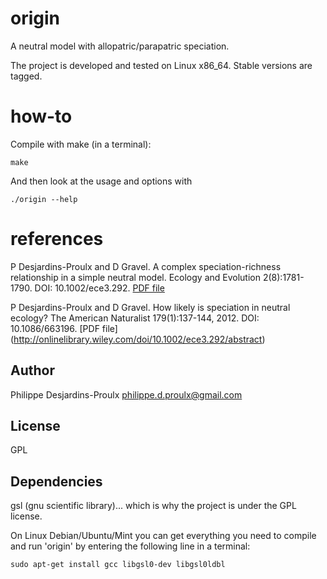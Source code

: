 origin
======
A neutral model with allopatric/parapatric speciation.

The project is developed and tested on Linux x86_64. Stable versions are tagged.

how-to
======
Compile with make (in a terminal):

    make

And then look at the usage and options with

    ./origin --help

references
==========
P Desjardins-Proulx and D Gravel. A complex speciation-richness relationship in
a simple neutral model. Ecology and Evolution 2(8):1781-1790.
DOI: 10.1002/ece3.292. [PDF file](http://figshare.com/articles/How_Likely_Is_Speciation_in_Neutral_Ecology_/94291)

P Desjardins-Proulx and D Gravel. How likely is speciation in neutral ecology?
The American Naturalist 179(1):137-144, 2012.
DOI: 10.1086/663196. [PDF file] (http://onlinelibrary.wiley.com/doi/10.1002/ece3.292/abstract)

Author
------
Philippe Desjardins-Proulx <philippe.d.proulx@gmail.com>

License
-------
GPL

Dependencies
------------
gsl (gnu scientific library)... which is why the project is under the GPL license.

On Linux Debian/Ubuntu/Mint you can get everything you need to compile and run
'origin' by entering the following line in a terminal:

    sudo apt-get install gcc libgsl0-dev libgsl0ldbl
